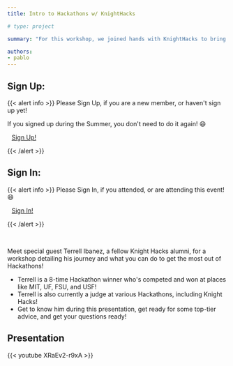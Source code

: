 ```yaml
---
title: Intro to Hackathons w/ KnightHacks

# type: project

summary: "For this workshop, we joined hands with KnightHacks to bring you an amazing presentation on everything you need to know about Hackathons and how to get started! :)"

authors:
- pablo
---
```

## Sign Up:

{{< alert info >}}
Please Sign Up, if you are a new member, or haven't sign up yet!

If you signed up during the Summer, you don't need to do it again! :smile:

<a class="btn btn-light btn-lg" href="https://ucfacmw.org/sign-up" role="button">
<i class="fas fa-file-alt" style="padding-right: 10px;"></i>  Sign Up!</a>

{{< /alert >}}

## Sign In:

{{< alert info >}}
Please Sign In, if you attended, or are attending this event! :smile:

<a class="btn btn-light btn-lg" href="https://ucfacmw.org/sign-in" role="button">
<i class="fas fa-file-alt" style="padding-right: 10px;"></i>  Sign In!</a>

{{< /alert >}}


<br>

Meet special guest Terrell Ibanez, a fellow Knight Hacks alumni, for a workshop detailing his journey and what you can do to get the most out of Hackathons! 
  - Terrell is a 8-time Hackathon winner who's competed and won at places like MIT, UF, FSU, and USF!
  - Terrell is also currently a judge at various Hackathons, including Knight Hacks!
  - Get to know him during this presentation, get ready for some top-tier advice, and get your questions ready!


<!-- ## Slide Deck

{{< gdocs src="https://docs.google.com/presentation/d/e/2PACX-1vS968PGaJZ8DLLbM4pWUNxE4weVhRWpq9KZh52n6ZiNibdjwiHLIObG1pXQVyaHhny8Aq3YYyO01vmI/embed?start=false&loop=false&delayms=3000" >}}  -->

## Presentation

{{< youtube XRaEv2-r9xA >}}